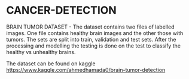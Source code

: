 # CANCER-DETECTION

BRAIN TUMOR DATASET -
The dataset contains two files of labelled images. One file contains healthy brain images and the other those with tumors. 
The sets are split into train, validation and test sets.
After the processing and modelling the testing is done on the test to classify the healthy vs unhealthy brains.

The dataset can be found on kaggle https://www.kaggle.com/ahmedhamada0/brain-tumor-detection
